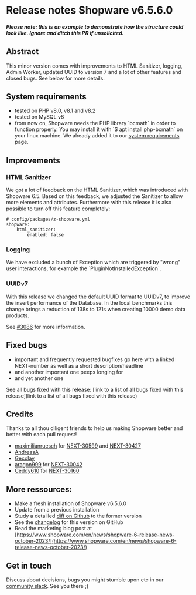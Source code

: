 # Release notes Shopware v6.5.6.0

##### Please note: this is an example to demonstrate how the structure could look like. Ignore and ditch this PR if unsolicited.

## Abstract

This minor version comes with improvements to HTML Sanitizer, logging, Admin Worker, updated UUID to version 7 and a lot of other features and closed bugs. See below for more details.

## System requirements

* tested on PHP v8.0, v8.1 and v8.2
* tested on MySQL v8
* from now on, Shopware needs the PHP library ´bcmath´ in order to function properly. You may install it with ´$ apt install php-bcmath´ on your linux machine. We already added it to our [system requirements](https://docs.shopware.com/en/shopware-6-en/first-steps/system-requirements) page.

## Improvements

### HTML Sanitizer

We got a lot of feedback on the HTML Sanitizer, which was introduced with Shopware 6.5. Based on this feedback, we adjusted the Sanitizer to allow more elements and attributes. Furthermore with this release it is also possible to turn off this feature completely:

	# config/packages/z-shopware.yml
	shopware:
	    html_sanitizer:
	        enabled: false

### Logging

We have excluded a bunch of Exception which are triggered by "wrong" user interactions, for example the ´PluginNotInstalledException´.

### UUIDv7

With this release we changed the default UUID format to UUIDv7, to improve the insert performance of the Database. In the local benchmarks this change brings a reduction of 138s to 121s when creating 10000 demo data products.

See [#3086](https://github.com/shopware/shopware/pull/3086) for more information.

## Fixed bugs

* important and frequently requested bugfixes go here with a linked NEXT-number as well as a short description/headline
* and another important one peeps longing for
* and yet another one

See all bugs fixed with this release: [link to a list of all bugs fixed with this release](link to a list of all bugs fixed with this release)

## Credits

Thanks to all thou diligent friends to help us making Shopware better and better with each pull request!

* [maximilianruesch](https://github.com/maximilianruesch) for [NEXT-30599](https://github.com/shopware/shopware/blob/v6.5.6.0/changelog/release-6-5-6-0/2023-08-09-fix-overridden-super-calls-in-promise-chains-in-admin-components.md) and [NEXT-30427](https://github.com/shopware/shopware/blob/v6.5.6.0/changelog/release-6-5-6-0/2023-08-14-fix-sw-datepicker-to-load-refs-correctly-on-first-page-load.md)
* [AndreasA](https://github.com/AndreasA)
* [Gecolay](https://github.com/Gecolay)
* [aragon999](https://github.com/aragon999) for [NEXT-30042](https://github.com/shopware/shopware/blob/v6.5.6.0/changelog/release-6-5-6-0/2023-08-16-allow-to-restrict-theme-compile-to-themes-and-sales-channels.md)
* [Ceddy610](https://github.com/Ceddy610) for [NEXT-30160](https://github.com/shopware/shopware/blob/v6.5.6.0/changelog/release-6-5-6-0/2023-08-21-add-error-handling-on-document-preview.md)

## More ressources:

* Make a fresh installation of Shopware v6.5.6.0
* Update from a previous installation
* Study a detailled [diff on Github](https://github.com/shopware/shopware/compare/v6.5.6.0...v6.5.5.2) to the former version
* See the [changelog](https://github.com/shopware/shopware/blob/v6.5.6.0/CHANGELOG.md) for this version on GitHub
* Read the marketing blog post at [https://www.shopware.com/en/news/shopware-6-release-news-october-2023/](https://www.shopware.com/en/news/shopware-6-release-news-october-2023/)

## Get in touch

Discuss about decisions, bugs you might stumble upon etc in our [community slack](https://slack.shopware.com). See you there ;)

